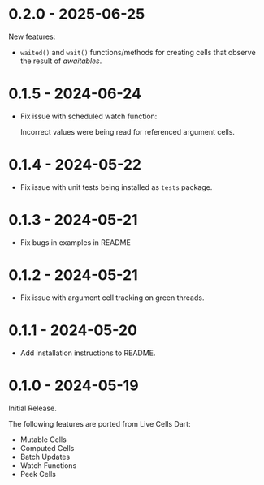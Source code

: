 # 0.2.0 - 2025-06-25

New features:

* `waited()` and `wait()` functions/methods for creating cells that
  observe the result of *awaitables*.

# 0.1.5 - 2024-06-24

* Fix issue with scheduled watch function:
  
  Incorrect values were being read for referenced argument cells.

# 0.1.4 - 2024-05-22

* Fix issue with unit tests being installed as `tests` package.

# 0.1.3 - 2024-05-21

* Fix bugs in examples in README

# 0.1.2 - 2024-05-21

* Fix issue with argument cell tracking on green threads.

# 0.1.1 - 2024-05-20

* Add installation instructions to README.

# 0.1.0 - 2024-05-19

Initial Release.

The following features are ported from Live Cells Dart:

* Mutable Cells
* Computed Cells
* Batch Updates
* Watch Functions
* Peek Cells
